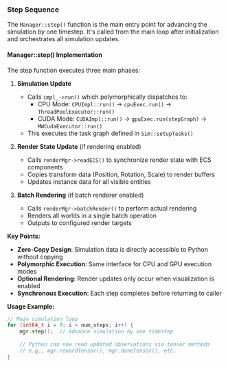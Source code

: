 ### Step Sequence

The `Manager::step()` function is the main entry point for advancing the simulation by one timestep. It's called from the main loop after initialization and orchestrates all simulation updates.

#### **Manager::step() Implementation**

The step function executes three main phases:

1. **Simulation Update**
    - Calls `impl_->run()` which polymorphically dispatches to:
        - CPU Mode: `CPUImpl::run()` → `cpuExec.run()` → `ThreadPoolExecutor::run()`
        - CUDA Mode: `CUDAImpl::run()` → `gpuExec.run(stepGraph)` → `MWCudaExecutor::run()`
    - This executes the task graph defined in `Sim::setupTasks()`

2. **Render State Update** (if rendering enabled)
    - Calls `renderMgr->readECS()` to synchronize render state with ECS components
    - Copies transform data (Position, Rotation, Scale) to render buffers
    - Updates instance data for all visible entities

3. **Batch Rendering** (if batch renderer enabled)
    - Calls `renderMgr->batchRender()` to perform actual rendering
    - Renders all worlds in a single batch operation
    - Outputs to configured render targets

**Key Points:**
- **Zero-Copy Design**: Simulation data is directly accessible to Python without copying
- **Polymorphic Execution**: Same interface for CPU and GPU execution modes
- **Optional Rendering**: Render updates only occur when visualization is enabled
- **Synchronous Execution**: Each step completes before returning to caller

**Usage Example:**
```cpp
// Main simulation loop
for (int64_t i = 0; i < num_steps; i++) {
    mgr.step();  // Advance simulation by one timestep
    
    // Python can now read updated observations via tensor methods
    // e.g., mgr.rewardTensor(), mgr.doneTensor(), etc.
}
```